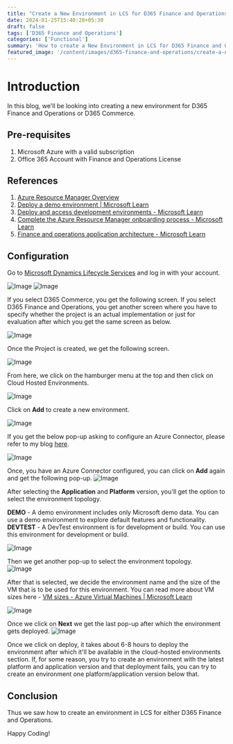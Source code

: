 ```yaml
---
title: "Create a New Environment in LCS for D365 Finance and Operations"
date: 2024-01-25T15:40:28+05:30
draft: false
tags: ['D365 Finance and Operations']
categories: ['Functional']
summary: 'How to create a New Environment in LCS for D365 Finance and Operations'
featured_image: '/content/images/d365-finance-and-operations/create-a-new-environment-in-LCS-for-D365-Finance-and-Operations/image2.png'
---
```


# Introduction
In this blog, we'll be looking into creating a new environment for D365 Finance and Operations or D365 Commerce. 

## Pre-requisites
1. Microsoft Azure with a valid subscription 
2. Office 365 Account with Finance and Operations License 

## References
1. [Azure Resource Manager Overview](https://learn.microsoft.com/en-us/azure/azure-resource-manager/management/overview)
2. [Deploy a demo environment | Microsoft Learn](https://learn.microsoft.com/en-us/dynamics365/fin-ops-core/dev-itpro/deployment/deploy-demo-environment)
3. [Deploy and access development environments - Microsoft Learn](https://learn.microsoft.com/en-us/dynamics365/fin-ops-core/dev-itpro/dev-tools/access-instances#deploying-cloud-development-environments)
4. [Complete the Azure Resource Manager onboarding process - Microsoft Learn](https://learn.microsoft.com/en-us/dynamics365/fin-ops-core/dev-itpro/deployment/arm-onboarding)
5. [Finance and operations application architecture - Microsoft Learn](https://learn.microsoft.com/en-us/dynamics365/fin-ops-core/dev-itpro/organization-administration/architecture-overview)

## Configuration
Go to [Microsoft Dynamics Lifecycle Services](https://lcs.dynamics.com/v2) and log in with your account. 

![Image](/content/images/d365-finance-and-operations/create-a-new-environment-in-LCS-for-D365-Finance-and-Operations/image1.png)
![Image](/content/images/d365-finance-and-operations/create-a-new-environment-in-LCS-for-D365-Finance-and-Operations/image2.png)

If you select D365 Commerce, you get the following screen. 
If you select D365 Finance and Operations, you get another screen where you have to specify whether the project is an actual implementation or just for evaluation after which you get the same screen as below. 

![Image](/content/images/d365-finance-and-operations/create-a-new-environment-in-LCS-for-D365-Finance-and-Operations/image3.png)

Once the Project is created, we get the following screen. 

![Image](/content/images/d365-finance-and-operations/create-a-new-environment-in-LCS-for-D365-Finance-and-Operations/image4.png)

From here, we click on the hamburger menu at the top and then click on Cloud Hosted Environments. 

![Image](/content/images/d365-finance-and-operations/create-a-new-environment-in-LCS-for-D365-Finance-and-Operations/image5.png)

Click on __Add__ to create a new environment. 

![Image](/content/images/d365-finance-and-operations/create-a-new-environment-in-LCS-for-D365-Finance-and-Operations/image6.png)

If you get the below pop-up asking to configure an Azure Connector, please refer to my blog [here](/posts/d365-finance-and-operations/configure-an-azure-connector-in-lcs/).

![Image](/content/images/d365-finance-and-operations/create-a-new-environment-in-LCS-for-D365-Finance-and-Operations/image7.png)

Once, you have an Azure Connector configured, you can click on __Add__ again and get the following pop-up. 
![Image](/content/images/d365-finance-and-operations/create-a-new-environment-in-LCS-for-D365-Finance-and-Operations/image8.png)

After selecting the __Application__ and __Platform__ version, you'll get the option to select the environment topology. 

__DEMO__ - A demo environment includes only Microsoft demo data. You can use a demo environment to explore default features and functionality. 
__DEVTEST__ - A DevTest environment is for development or build.  You can use this environment for development or build. 

![Image](/content/images/d365-finance-and-operations/create-a-new-environment-in-LCS-for-D365-Finance-and-Operations/image8.png)

Then we get another pop-up to select the environment topology.  
![Image](/content/images/d365-finance-and-operations/create-a-new-environment-in-LCS-for-D365-Finance-and-Operations/image9.png)

After that is selected, we decide the environment name and the size of the VM that is to be used for this environment. 
You can read more about VM sizes here - [VM sizes - Azure Virtual Machines | Microsoft Learn](https://learn.microsoft.com/en-us/azure/virtual-machines/sizes)

![Image](/content/images/d365-finance-and-operations/create-a-new-environment-in-LCS-for-D365-Finance-and-Operations/image10.png)

Once we click on __Next__ we get the last pop-up after which the environment gets deployed. 
![Image](/content/images/d365-finance-and-operations/create-a-new-environment-in-LCS-for-D365-Finance-and-Operations/image11.png)

Once we click on deploy, it takes about 6-8 hours to deploy the environment after which it'll be available in the cloud-hosted environments section. 
If, for some reason, you try to create an environment with the latest platform and application version and that deployment fails, you can try to create an environment one platform/application version below that.

## Conclusion
Thus we saw how to create an environment in LCS for either D365 Finance and Operations. 

Happy Coding!